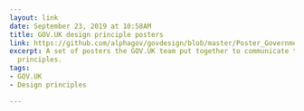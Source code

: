 ```yaml
---
layout: link
date: September 23, 2019 at 10:58AM
title: GOV.UK design principle posters
link: https://github.com/alphagov/govdesign/blob/master/Poster_GovernmentDesignPrinciples.pdf
excerpt: A set of posters the GOV.UK team put together to communicate their design
  principles.
tags:
- GOV.UK
- Design principles

---
```

